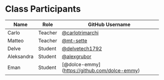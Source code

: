# Class Participants

| Name | Role | GitHub Username |
|-----|----|--------|
| Carlo | Teacher | [@carlotrimarchi](https://github.com/carlotrimarchi)|
| Matteo | Teacher | [@mt-sette](https://github.com/mt-sette)|
| Delve | Student | [@delvetech1792](https://github.com/delvetech1792) |
| Aleksandra | Student | [@alexgrubor](http://github.com/alexgrubor) |
| Eman | Student | [@dolce-emmy] (https://github.com/dolce-emmy) |

